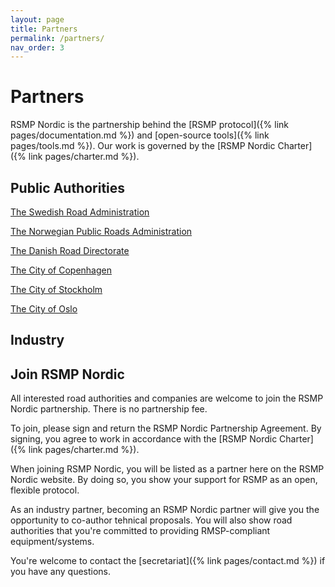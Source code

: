 ```yaml
---
layout: page
title: Partners
permalink: /partners/
nav_order: 3
---
```


# Partners
RSMP Nordic is the partnership behind the [RSMP protocol]({% link pages/documentation.md %}) and [open-source tools]({% link pages/tools.md %}). Our work is governed by the [RSMP Nordic Charter]({% link pages/charter.md %}). 

## Public Authorities
[The Swedish Road Administration](https://www.trafikverket.se)

[The Norwegian Public Roads Administration](https://www.vegvesen.no)

[The Danish Road Directorate](https://www.vejdirektoratet.dk)

[The City of Copenhagen](https://www.kk.dk)

[The City of Stockholm](https://start.stockholm)

[The City of Oslo](https://www.oslo.kommune.no)


## Industry


## Join RSMP Nordic
All interested road authorities and companies are welcome to join the RSMP Nordic partnership. There is no partnership fee.

To join, please sign and return the RSMP Nordic Partnership Agreement. By signing, you agree to work in accordance with the [RSMP Nordic Charter]({% link pages/charter.md %}).

When joining RSMP Nordic, you will be listed as a partner here on the RSMP Nordic website. By doing so, you show your support for RSMP as an open, flexible protocol.

As an industry partner, becoming an RSMP Nordic partner will give you the opportunity to co-author tehnical proposals. You will also show road authorities that you're committed to providing RMSP-compliant equipment/systems.

You're welcome to contact the [secretariat]({% link pages/contact.md %}) if you have any questions.
